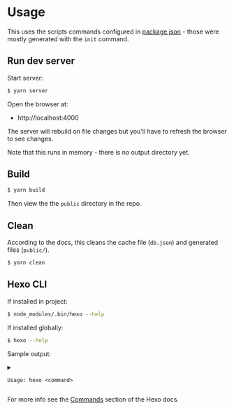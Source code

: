# Usage

This uses the scripts commands configured in [package.json](/package.json) - those were mostly generated with the `init` command.

## Run dev server

Start server:

```sh
$ yarn server
```

Open the browser at:

- http://localhost:4000

The server will rebuild on file changes but you'll have to refresh the browser to see changes.

Note that this runs in memory - there is no output directory yet.

## Build

```sh
$ yarn build
```

Then view the the `public` directory in the repo.

## Clean

According to the docs, this cleans the cache file (`db.json`) and generated files (`public/`).

```sh
$ yarn clean
```


## Hexo CLI


If installed in project:

```sh
$ node_modules/.bin/hexo --help
```

If installed globally:

```sh
$ hexo --help
```

Sample output:

<details>
<summary>

```
Usage: hexo <command>
```

</summary>

```
Commands:
  clean     Remove generated files and cache.
  config    Get or set configurations.
  deploy    Deploy your website.
  generate  Generate static files.
  help      Get help on a command.
  init      Create a new Hexo folder.
  list      List the information of the site
  migrate   Migrate your site from other system to Hexo.
  new       Create a new post.
  publish   Moves a draft post from _drafts to _posts folder.
  render    Render files with renderer plugins.
  server    Start the server.
  version   Display version information.
```

</details>


For more info see the [Commands](https://hexo.io/docs/commands) section of the Hexo docs.
